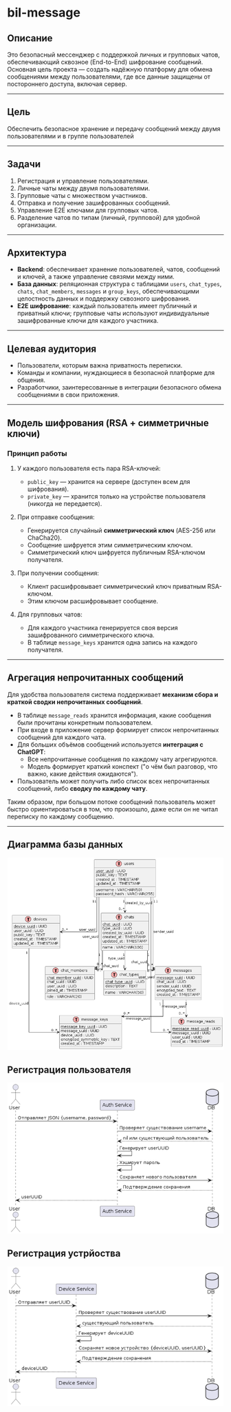 # bil-message

## Описание

Это безопасный мессенджер с поддержкой личных и групповых чатов, обеспечивающий сквозное (End-to-End) шифрование сообщений. Основная цель проекта — создать надёжную платформу для обмена сообщениями между пользователями, где все данные защищены от постороннего доступа, включая сервер.  

---

## Цель

Обеспечить безопасное хранение и передачу сообщений между двумя пользователями и в группе пользователей

---

## Задачи

1. Регистрация и управление пользователями.
2. Личные чаты между двумя пользователями.
3. Групповые чаты с множеством участников.
4. Отправка и получение зашифрованных сообщений.
5. Управление E2E ключами для групповых чатов.
6. Разделение чатов по типам (личный, групповой) для удобной организации.

---

## Архитектура

- **Backend**: обеспечивает хранение пользователей, чатов, сообщений и ключей, а также управление связями между ними.
- **База данных**: реляционная структура с таблицами `users`, `chat_types`, `chats`, `chat_members`, `messages` и `group_keys`, обеспечивающими целостность данных и поддержку сквозного шифрования.
- **E2E шифрование**: каждый пользователь имеет публичный и приватный ключи; групповые чаты используют индивидуальные зашифрованные ключи для каждого участника.

---

## Целевая аудитория
- Пользователи, которым важна приватность переписки.
- Команды и компании, нуждающиеся в безопасной платформе для общения.
- Разработчики, заинтересованные в интеграции безопасного обмена сообщениями в свои приложения.

---

## Модель шифрования (RSA + симметричные ключи)

### Принцип работы
1. У каждого пользователя есть пара RSA-ключей:
   - `public_key` — хранится на сервере (доступен всем для шифрования).  
   - `private_key` — хранится только на устройстве пользователя (никогда не передается).  

2. При отправке сообщения:
   - Генерируется случайный **симметрический ключ** (AES-256 или ChaCha20).  
   - Сообщение шифруется этим симметрическим ключом.  
   - Симметрический ключ шифруется публичным RSA-ключом получателя.  

3. При получении сообщения:
   - Клиент расшифровывает симметрический ключ приватным RSA-ключом.  
   - Этим ключом расшифровывает сообщение.  

4. Для групповых чатов:
   - Для каждого участника генерируется своя версия зашифрованного симметрического ключа.  
   - В таблице `message_keys` хранится одна запись на каждого получателя.  

---

## Агрегация непрочитанных сообщений

Для удобства пользователя система поддерживает **механизм сбора и краткой сводки непрочитанных сообщений**.  

- В таблице `message_reads` хранится информация, какие сообщения были прочитаны конкретным пользователем.  
- При входе в приложение сервер формирует список непрочитанных сообщений для каждого чата.  
- Для больших объёмов сообщений используется **интеграция с ChatGPT**:  
  - Все непрочитанные сообщения по каждому чату агрегируются.  
  - Модель формирует краткий конспект ("о чём был разговор, что важно, какие действия ожидаются").  
- Пользователь может получить либо список всех непрочитанных сообщений, либо **сводку по каждому чату**.  

Таким образом, при большом потоке сообщений пользователь может быстро ориентироваться в том, что произошло, даже если он не читал переписку по каждому сообщению.

---

## Диаграмма базы данных

![Диаграмма базы данных](docs/db.png)

## Регистрация пользователя

![Диаграмма регистрации пользователя](docs/register.png)

## Регистрация устрйоства

![Диаграмма регистрации устройства](docs/device.png)







